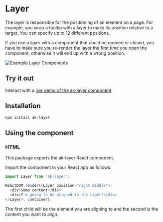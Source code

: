 # Layer

The layer is responsible for the positioning of an element on a page. For example, you wrap a tooltip with a layer to make its position relative to a target. You can specify up to 12 different positions.

If you use a layer with a component that could be opened or closed, you have to make sure you re-render the layer the first time you open the component, otherwise it will end up with a wrong position.

![Example Layer Components](https://bytebucket.org/atlassian/atlaskit/raw/@BITBUCKET_COMMIT@/packages/ak-layer/docs/Layer.png)

## Try it out

Interact with a [live demo of the ak-layer component](https://aui-cdn.atlassian.com/atlaskit/stories/ak-layer/@VERSION@/).

## Installation

```sh
npm install ak-layer
```

## Using the component

### HTML

This package exports the ak-layer React component.

Import the component in your React app as follows:

```js
import Layer from 'ak-layer';

ReactDOM.render(<Layer position="right middle">
  <div>Some content</div>
  <div>I'm going to be aligned to the right!</div>
</Layer>, container);
```

The first child will be the element you are aligning to and the second is the content you want to align.


